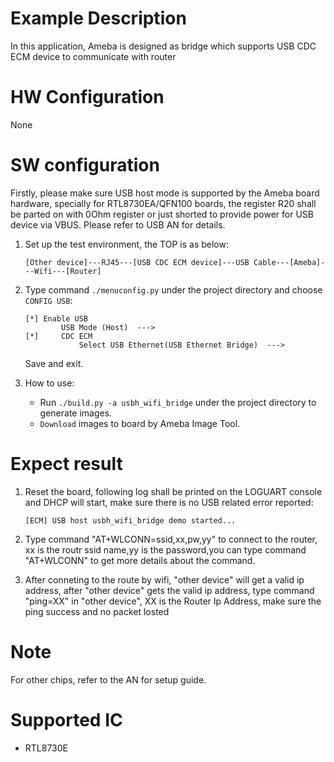 # Example Description

In this application, Ameba is designed as bridge which supports USB CDC ECM device to communicate with router

# HW Configuration

None

# SW configuration

Firstly, please make sure USB host mode is supported by the Ameba board hardware, specially for RTL8730EA/QFN100 boards, the register R20 shall be parted on with 0Ohm register or just shorted to provide power for USB device via VBUS. Please refer to USB AN for details.

1. Set up the test environment, the TOP is as below:
	```
	[Other device]---RJ45---[USB CDC ECM device]---USB Cable---[Ameba]---Wifi---[Router]
	```

2. Type command `./menuconfig.py` under the project directory and choose `CONFIG USB`:
	```
	[*] Enable USB
			USB Mode (Host)  --->
	[*] 	CDC ECM
				Select USB Ethernet(USB Ethernet Bridge)  --->
	```
	Save and exit.

3. How to use:
   - Run `./build.py -a usbh_wifi_bridge` under the project directory to generate images.
   - `Download` images to board by Ameba Image Tool.

# Expect result

1. Reset the board, following log shall be printed on the LOGUART console and DHCP will start, make sure there is no USB related error reported:
	```
	[ECM] USB host usbh_wifi_bridge demo started...
	```

2. Type command "AT+WLCONN=ssid,xx,pw,yy" to connect to the router, xx is the routr ssid name,yy is the password,you can type command "AT+WLCONN" to get more details about the command.

3. After conneting to the route by wifi, "other device" will get a valid ip address, after "other device" gets the valid ip address,  type command "ping=XX" in "other device", XX is the Router Ip Address, make sure the ping success and no packet losted

# Note

For other chips, refer to the AN for setup guide.

# Supported IC

- RTL8730E
